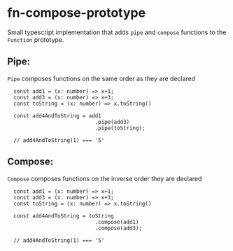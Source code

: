 # fn-compose-prototype

Small typescript implementation that adds `pipe` and `compose` functions to the `Function` prototype.

## Pipe:

`Pipe` composes functions on the same order as they are declared

```
  const add1 = (x: number) => x+1;
  const add3 = (x: number) => x+3;
  const toString = (x: number) => x.toString()

  const add4AndToString = add1
                            .pipe(add3)
                            .pipe(toString);

  // add4AndToString(1) === '5'

```

## Compose:

`Compose` composes functions on the inverse order they are declared

```
  const add1 = (x: number) => x+1;
  const add3 = (x: number) => x+3;
  const toString = (x: number) => x.toString()

  const add4AndToString = toString
                            .compose(add1)
                            .compose(add3);

  // add4AndToString(1) === '5'

```

